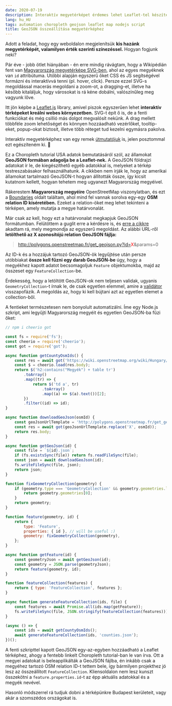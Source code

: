 ```yaml
---
date: 2020-07-19
description: Interaktív megyetérképet érdemes lehet Leaflet-tel készíteni, ehhez viszont kellenek a megyék GeoJSON adatai, összefűzve. Ezt a feladatot automatizáltam egy Node.js szkripttel.
lang: hu_HU
tags: automation choropleth geojson leaflet map nodejs script
title: GeoJSON összeállítása megyetérképhez
---
```


Adott a feladat, hogy egy weboldalon megjelenítsük **kis hazánk megyetérképét, valamilyen érték szerinti színezéssel.** Hogyan fogjunk neki?

Pár éve - jobb ötlet hiányában - én erre mindig rávágtam, hogy a Wikipédián fent van [Magyarország megyetérképe SVG-ben](https://hu.wikipedia.org/wiki/F%C3%A1jl:HU_counties_colored.svg), ahol az egyes megyéknek van `id` attribútuma. Utóbbi alapján egyszerű őket CSS és JS segítségével formázni és interaktívvá tenni (pl. hover, click). Persze ezzel SVG-s megoldással macerás megoldani a zoom-ot, a dragging-et, illetve ha később kitaláljuk, hogy városokat is rá kéne dobálni, valószínűleg meg vagyunk lőve.

Itt jön képbe a [Leaflet.js](https://leafletjs.com/) library, amivel piszok egyszerűen lehet **interaktív térképeket kreálni webes környezetben.** SVG-t épít ő is, de a fenti funkciókat és még csillió más dolgot megvalósít nekünk. A drag mellett többféle zoom lehetőséget és könnyen hozzáadható vezérlőket, tooltip-eket, popup-okat biztosít, illetve több réteget tud kezelni egymásra pakolva.

Interaktív megyetérképhez van egy remek [útmutatójuk](https://leafletjs.com/examples/choropleth/) is, jelen posztommal ezt egészíteném ki. 🙂

Ez a Choropleth tutorial USA adatok bemutatásáról szól, az államokat **GeoJSON formában adagolja be a Leaflet-nek.** A GeoJSON földrajzi adatokat ír le, de kiegészíthető egyéb adatokkal is, melyeket a térkép testreszabásakor felhasználhatunk. A cikkben nem írják le, hogy az amerikai államokat tartalmazó GeoJSON-t hogyan állították össze, így kicsit kutatnom kellett, hogyan tehetem meg ugyanezt Magyarország megyéivel.

Rákerestem **Magyarország megyéire** OpenStreetMap viszonylatban, és ezt a [Boundaries](https://wiki.openstreetmap.org/wiki/Hungary/Boundaries#Megy.C3.A9k) oldalt találtam, ahol mind fel vannak sorolva egy-egy **OSM relation ID kíséretében.** Ezeket a relation-öket meg lehet tekinteni a térképen, amely mutatja a megye határvonalát.

Már csak az kell, hogy ezt a határvonalat megkapjuk GeoJSON formátumban. Felütöttem a guglit erre a kérdésre is, és [erre a cikkre](https://peteris.rocks/blog/openstreetmap-administrative-boundaries-in-geojson/) akadtam rá, mely megmondja az egyszerű megoldást. Az alábbi URL-ről **letölthető az X azonosítójú relation GeoJSON fájlja:**

> http://polygons.openstreetmap.fr/get_geojson.py?id=<span style="color:red">X</span>&params=0

Az ID-k és a hozzájuk tartozó GeoJSON-ök legyűjtése után persze utóbbiakat **össze kell fűzni egy darab GeoJSON-be** úgy, hogy a megyékhez kapott adatot becsomagoljuk `Feature` objektumokba, majd az összeset egy `FeatureCollection`-be.

Érdekesség, hogy a letöltött GeoJSON-ok nem teljesen validak, ugyanis `GeometryCollection`-t írnak le, de csak egyetlen elemmel, amire a [validátor](https://geojsonlint.com/) visszapofázik. A megoldás az, hogy ki kell bújtani azt az egyetlen elemet a collection-ből.

A fentieket természetesen nem bonyolult automatizálni. Íme egy Node.js szkript, ami legyűjti Magyarország megyéit és egyetlen GeoJSON-ba fűzi őket:

```js
// npm i cheerio got

const fs = require('fs');
const cheerio = require('cheerio');
const got = require('got');

async function getCountyOsmIds() {
	const res = await got('https://wiki.openstreetmap.org/wiki/Hungary/Boundaries');
	const $ = cheerio.load(res.body);
	return $('h2:contains("Megyék") + table tr')
		.toArray()
		.map((tr) => {
			return $('td a', tr)
				.toArray()
				.map((a) => $(a).text())[2];
		})
		.filter((id) => id);
}

async function downloadGeoJson(osmId) {
	const geoJsonUrlTemplate = 'http://polygons.openstreetmap.fr/get_geojson.py?id=X&params=0';
	const res = await got(geoJsonUrlTemplate.replace('X', osmId));
	return res.body;
}

async function getGeoJson(id) {
	const file = `${id}.json`;
	if (fs.existsSync(file)) return fs.readFileSync(file);
	const json = await downloadGeoJson(id);
	fs.writeFileSync(file, json);
	return json;
}

function fixGeometryCollection(geometry) {
	if (geometry.type === 'GeometryCollection' && geometry.geometries.length === 1) {
		return geometry.geometries[0];
	}
	return geometry;
}

function feature(geometry, id) {
	return {
		type: 'Feature',
		properties: { id }, // will be useful :)
		geometry: fixGeometryCollection(geometry),
	};
}

async function getFeature(id) {
	const geometryJson = await getGeoJson(id);
	const geometry = JSON.parse(geometryJson);
	return feature(geometry, id);
}

function featureCollection(features) {
	return { type: 'FeatureCollection', features };
}

async function generateFeatureCollection(ids, file) {
	const features = await Promise.all(ids.map(getFeature));
	fs.writeFileSync(file, JSON.stringify(featureCollection(features)));
}

(async () => {
	const ids = await getCountyOsmIds();
	await generateFeatureCollection(ids, 'counties.json');
})();
```

A fenti szkripttel kapott GeoJSON egy-az-egyben hozzáadható a Leaflet térképhez, ahogy a fentebb linkelt Choropleth tutorial-ban le van írva. Ott a megyei adatokat is beleapplikálták a GeoJSON fájlba, én inkább csak a megyéhez tartozó OSM relation ID-t tettem bele, így bármilyen projekthez jó lesz az összeállított `FeatureCollection`. Kliensoldalon nem lesz kunszt összekötni a `feature.properties.id`-t az épp aktuális adatokkal és a megyék nevével.

Hasonló módszerrel rá tudjuk dobni a térképünkre Budapest kerületeit, vagy akár a szomszédos országokat is.
